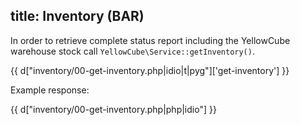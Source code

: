 title: Inventory (BAR)
---

In order to retrieve complete status report including the YellowCube warehouse stock
call `YellowCube\Service::getInventory()`.

{{ d["inventory/00-get-inventory.php|idio|t|pyg"]['get-inventory'] }}

Example response:

{{ d["inventory/00-get-inventory.php|php|idio"] }}





